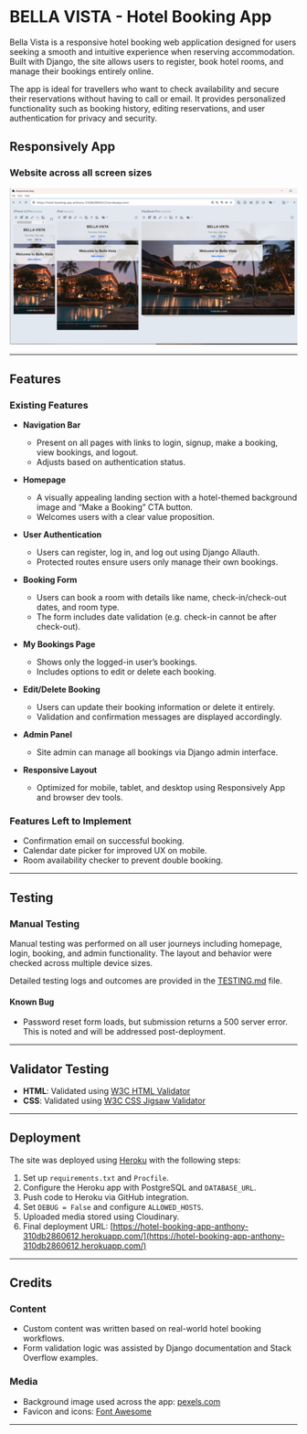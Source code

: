 # BELLA VISTA - Hotel Booking App

Bella Vista is a responsive hotel booking web application designed for users seeking a smooth and intuitive experience when reserving accommodation. Built with Django, the site allows users to register, book hotel rooms, and manage their bookings entirely online.

The app is ideal for travellers who want to check availability and secure their reservations without having to call or email. It provides personalized functionality such as booking history, editing reservations, and user authentication for privacy and security.

## Responsively App

### Website across all screen sizes

![Responsive preview on all different screen sizes](assets/images/responsively_bella_vista.png)

---

## Features

### Existing Features

- **Navigation Bar**
  - Present on all pages with links to login, signup, make a booking, view bookings, and logout.
  - Adjusts based on authentication status.

- **Homepage**
  - A visually appealing landing section with a hotel-themed background image and “Make a Booking” CTA button.
  - Welcomes users with a clear value proposition.

- **User Authentication**
  - Users can register, log in, and log out using Django Allauth.
  - Protected routes ensure users only manage their own bookings.

- **Booking Form**
  - Users can book a room with details like name, check-in/check-out dates, and room type.
  - The form includes date validation (e.g. check-in cannot be after check-out).

- **My Bookings Page**
  - Shows only the logged-in user’s bookings.
  - Includes options to edit or delete each booking.

- **Edit/Delete Booking**
  - Users can update their booking information or delete it entirely.
  - Validation and confirmation messages are displayed accordingly.

- **Admin Panel**
  - Site admin can manage all bookings via Django admin interface.

- **Responsive Layout**
  - Optimized for mobile, tablet, and desktop using Responsively App and browser dev tools.

### Features Left to Implement

- Confirmation email on successful booking.
- Calendar date picker for improved UX on mobile.
- Room availability checker to prevent double booking.

---

## Testing

### Manual Testing

Manual testing was performed on all user journeys including homepage, login, booking, and admin functionality. The layout and behavior were checked across multiple device sizes.

Detailed testing logs and outcomes are provided in the [TESTING.md](TESTING.md) file.

#### Known Bug
- Password reset form loads, but submission returns a 500 server error. This is noted and will be addressed post-deployment.

---

## Validator Testing

- **HTML**: Validated using [W3C HTML Validator](https://validator.w3.org/)
- **CSS**: Validated using [W3C CSS Jigsaw Validator](https://jigsaw.w3.org/css-validator/)

---

## Deployment

The site was deployed using [Heroku](https://heroku.com) with the following steps:

1. Set up `requirements.txt` and `Procfile`.
2. Configure the Heroku app with PostgreSQL and `DATABASE_URL`.
3. Push code to Heroku via GitHub integration.
4. Set `DEBUG = False` and configure `ALLOWED_HOSTS`.
5. Uploaded media stored using Cloudinary.
6. Final deployment URL: [https://hotel-booking-app-anthony-310db2860612.herokuapp.com/](https://hotel-booking-app-anthony-310db2860612.herokuapp.com/)

---

## Credits

### Content

- Custom content was written based on real-world hotel booking workflows.
- Form validation logic was assisted by Django documentation and Stack Overflow examples.

### Media

- Background image used across the app: [pexels.com](https://pexels.com/)
- Favicon and icons: [Font Awesome](https://fontawesome.com/)

---

